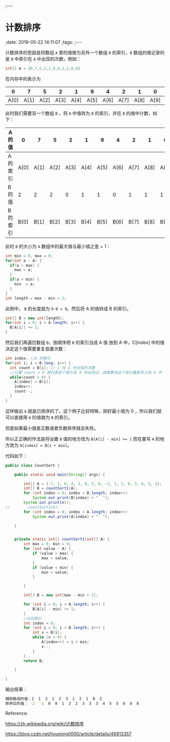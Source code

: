;---
#  计数排序
;date: 2019-05-22 14:11:07
;tags:
;---

计数排序的思路是将数组 `A` 里的值做为另外一个数组 `B` 的索引，`B` 数组的值记录的是 `B` 中索引在 `A` 中出现的次数，例如：

```java
int[] A = {0,7,5,2,1,9,4,2,1,0,8}
```

在内存中的表示为

| 0    | 7    | 5    | 2    | 1    | 9    | 4    | 2    | 1    | 0    | 8     |
| ---- | ---- | ---- | ---- | ---- | ---- | ---- | ---- | ---- | ---- | ----- |
| A[0] | A[1] | A[2] | A[3] | A[4] | A[5] | A[6] | A[7] | A[8] | A[9] | A[10] |

此时我们需要另一个数组 `B` ，将  `A` 中值转为 `B` 的索引，并在 `B` 的值中计数，如下：

| A的值   | 0    | 7    | 5    | 2    | 1    | 9    | 4    | 2    | 1    | 0    | 8     |
| ------- | ---- | ---- | ---- | ---- | ---- | ---- | ---- | ---- | ---- | ---- | ----- |
| A的索引 | A[0] | A[1] | A[2] | A[3] | A[4] | A[5] | A[6] | A[7] | A[8] | A[9] | A[10] |
| B的值   | 2    | 2    | 2    | 0    | 1    | 1    | 0    | 1    | 1    | 1    |       |
| B的索引 | B[0] | B[1] | B[2] | B[3] | B[4] | B[5] | B[6] | B[7] | B[8] | B[9] |       |

此时 `B` 的大小为 `A` 数组中的最大值与最小值之差 + 1：

```java
int min = 0, max = 0;
for(int a : A) {
  if(a > max) {
    max = a;
  }
  if(a < min) {
    min  = a;
  }
}
int length = max - min + 1;
```

此例中， `B` 的长度就为 `9-0 = 9`。然后将 A 的值转成 B 的索引。

```java
int[] B = new int[length];
for(int i = 0; i < A.length; i++) {
  B[A[i]] += 1;
}
```

然后我们再遍历数组 `B`，按顺序把 `B` 的索引当成 A 值 放到 A 中，C[index] 中的值决定这个值需要重复放置次数：

```java
int index; //A 的索引
for(int i; i < B.leng; i++) {
  int count = B[i]; // i 在 A 中出现的次数 
  //只要 count > 0 就代表这个索引在 A 中出现过，就需要将这个索引重新写入到 A 中
  while(count > 0) {
    A[index] = B[i];
   	index++;
    count--; 
  }
}
```

这样输出 `A` 就是已排序的了。这个例子比较特殊，刚好最小值为 0 ，所以我们就可以直接用 `A` 的值做为 `B` 的索引。

但是如果最小值是正数或者负数排序就会失败。

所以正正确的作法是将设置 `B` 值的地方改为 `B[A[i] - min] += 1` 而在重写 `A` 的地方改为 `A[index] = B[i + min]`。

代码如下：

```java
public class CountSort {

    public static void main(String[] args) {

        int[] A = {-1, 2, 0, 4, 3, 8, 5, 8, -2, 1, 3, 0, 3, 6, 5, 2};
        int[] B = countSort1(A);
        for (int index = 0; index < B.length; index++)
            System.out.print(B[index] + "  ");
        System.out.println();
//        countSort1(A);
        for (int index = 0; index < A.length; index++)
            System.out.print(A[index] + "  ");

    }


    private static int[] countSort1(int[] A) {
        int max = 0, min = 0;
        for (int value : A) {
            if (value > max) {
                max = value;
            }
            if (value < min) {
                min = value;
            }

        }

        int[] B = new int[max - min + 1];

        for (int i = 0; i < A.length; i++) {
            B[A[i] - min] += 1;
        }
        //A的索引
        int index = 0;
        for (int i = 0; i < B.length; i++) {
            int v = B[i];
            while (v > 0) {
                A[index++] = i + min;
                v--;
            }
        }
        return B;

    }

}
```

输出结果：

```bash
辅助数组的值：1  1  2  1  2  3  1  2  1  0  2  
排序后的值： -2  -1  0  0  1  2  2  3  3  3  4  5  5  6  8  8  
```





Reference: 

https://zh.wikipedia.org/wiki/计数排序

https://blog.csdn.net/liyuming0000/article/details/46913357
